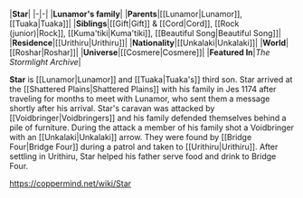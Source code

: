 |**Star**|
|-|-|
|**Lunamor's family**|
|**Parents**|[[Lunamor\|Lunamor]], [[Tuaka\|Tuaka]]|
|**Siblings**|[[Gift\|Gift]] & [[Cord\|Cord]], [[Rock (junior)\|Rock]], [[Kuma'tiki\|Kuma'tiki]], [[Beautiful Song\|Beautiful Song]]|
|**Residence**|[[Urithiru\|Urithiru]]|
|**Nationality**|[[Unkalaki\|Unkalaki]]|
|**World**|[[Roshar\|Roshar]]|
|**Universe**|[[Cosmere\|Cosmere]]|
|**Featured In**|*The Stormlight Archive*|

**Star** is [[Lunamor\|Lunamor]] and [[Tuaka\|Tuaka's]] third son.
Star arrived at the [[Shattered Plains\|Shattered Plains]] with his family in Jes 1174 after traveling for months to meet with Lunamor, who sent them a message shortly after his arrival. Star's caravan was attacked by [[Voidbringer\|Voidbringers]] and his family defended themselves behind a pile of furniture. During the attack a member of his family shot a Voidbringer with an [[Unkalaki\|Unkalaki]] arrow. They were found by [[Bridge Four\|Bridge Four]] during a patrol and taken to [[Urithiru\|Urithiru]]. After settling in Urithiru, Star helped his father serve food and drink to Bridge Four.



https://coppermind.net/wiki/Star